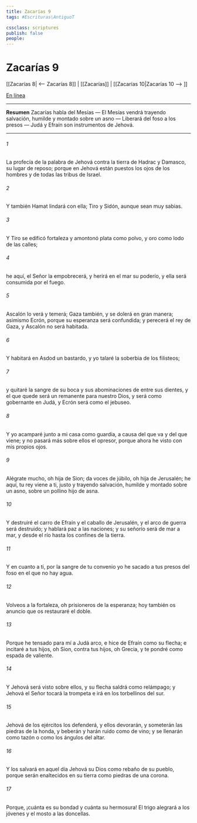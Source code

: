 ```yaml
---
title: Zacarías 9
tags: #Escrituras\AntiguoT

cssclass: scriptures
publish: false
people:
---
```


# Zacarías 9
[[Zacarías 8| <-- Zacarías 8]] | [[Zacarías]] | [[Zacarías 10|Zacarías 10 --> ]]

[En línea](https://churchofjesuschrist.org/study/scriptures/ot/zech/9?lang=spa)

---
__Resumen__
Zacarías habla del Mesías — El Mesías vendrá trayendo salvación, humilde y montado sobre un asno — Liberará del foso a los presos — Judá y Efraín son instrumentos de Jehová.

---
###### 1 
La profecía de la palabra de Jehová contra la tierra de Hadrac y Damasco, su lugar de reposo; porque en Jehová están puestos los ojos de los hombres y de todas las tribus de Israel.

###### 2 
Y también Hamat lindará con ella; Tiro y Sidón, aunque sean muy sabias.

###### 3 
Y Tiro se edificó fortaleza y amontonó plata como polvo, y oro como lodo de las calles;

###### 4 
he aquí, el Señor la empobrecerá, y herirá en el mar su poderío, y ella será consumida por el fuego.

###### 5 
Ascalón lo verá y temerá; Gaza también, y se dolerá en gran manera; asimismo Ecrón, porque su esperanza será confundida; y perecerá el rey de Gaza, y Ascalón no será habitada.

###### 6 
Y habitará en Asdod un bastardo, y yo talaré la soberbia de los filisteos;

###### 7 
y quitaré la sangre de su boca y sus abominaciones de entre sus dientes, y el que quede será un remanente para nuestro Dios, y será como gobernante en Judá, y Ecrón será como el jebuseo.

###### 8 
Y yo acamparé junto a mi casa como guardia, a causa del que va y del que viene; y no pasará más sobre ellos el opresor, porque ahora he visto con mis propios ojos.

###### 9 
Alégrate mucho, oh hija de Sion; da voces de júbilo, oh hija de Jerusalén; he aquí, tu rey viene a ti, justo y trayendo salvación, humilde y montado sobre un asno, sobre un pollino hijo de asna.

###### 10 
Y destruiré el carro de Efraín y el caballo de Jerusalén, y el arco de guerra será destruido; y hablará paz a las naciones; y su señorío será de mar a mar, y desde el río hasta los confines de la tierra.

###### 11 
Y en cuanto a ti, por la sangre de tu convenio yo he sacado a tus presos del foso en el que no hay agua.

###### 12 
Volveos a la fortaleza, oh prisioneros de la esperanza; hoy también os anuncio que os restauraré el doble.

###### 13 
Porque he tensado para mí a Judá  arco, e hice de Efraín como su flecha; e incitaré a tus hijos, oh Sion, contra tus hijos, oh Grecia, y te pondré como espada de valiente.

###### 14 
Y Jehová será visto sobre ellos, y su flecha saldrá como relámpago; y Jehová el Señor tocará la trompeta e irá en los torbellinos del sur.

###### 15 
Jehová de los ejércitos los defenderá, y ellos devorarán, y someterán las piedras de la honda, y beberán y harán ruido como  de vino; y se llenarán como tazón o como los ángulos del altar.

###### 16 
Y los salvará en aquel día Jehová su Dios como rebaño de su pueblo, porque serán enaltecidos en su tierra como piedras de una corona.

###### 17 
Porque, ¡cuánta es su bondad y cuánta su hermosura! El trigo alegrará a los jóvenes y el mosto a las doncellas.

